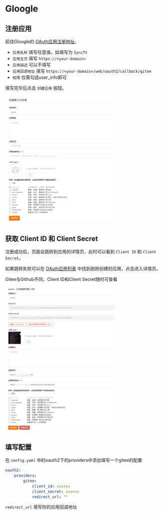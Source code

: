 # Gloogle
## 注册应用
前往Gloogle的 [OAuth应用注册地址]()。

- `应用名称` 填写任意值，如填写为 `SyncTV`
- `应用主页` 填写 `https://<your-domain>`
- `应用描述` 可以不填写
- `应用回调地址` 填写 `https://<your-domain>/web/oauth2/callback/gitee`
- `权限` 仅需勾选user_info即可

填写完毕后点击 `创建应用` 按钮。

<img width="350px" alt="oauth2-gitee" src="/img/oauth2/oauth2-gitee.jpg"/>

## 获取 Client ID 和 Client Secret
注册成功后，页面会跳转到应用的详情页，此时可以看到 `Client ID` 和 `Client Secret`。

如果跳转失败可以在 [OAuth应用列表](https://gitee.com/oauth/applications) 中找到刚刚创建的应用，点击进入详情页。

Gitee与Github不同，Client ID和Client Secret随时可查看

<img width="350px" alt="oauth2-gitee-client" src="/img/oauth2/oauth2-gitee-client.jpg"/>

## 填写配置
在 `config.yaml` 中的oauth2下的providers中添加填写一个gitee的配置

```yaml
oauth2:
    providers:
        gitee:
            client_id: xxxxxx
            client_secret: xxxxxx
            redirect_url: ""
```

`redirect_url` 填写你的应用回调地址